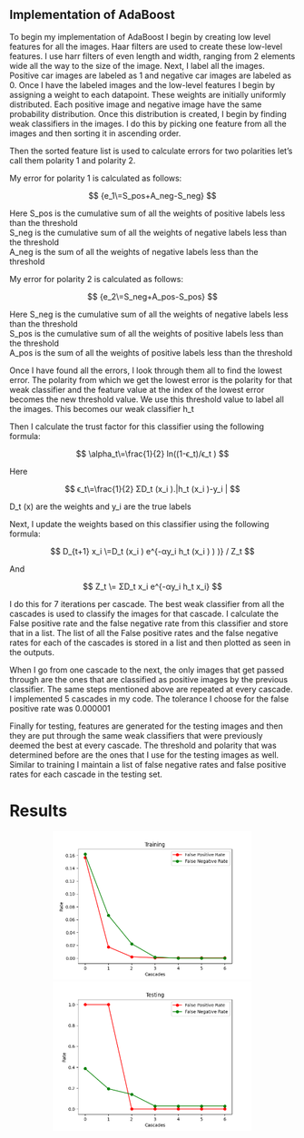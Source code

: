 ## Implementation of AdaBoost

To begin my implementation of AdaBoost I begin by creating low level features for all the images. Haar filters are used to create these low-level features. I use harr filters of even length and width, ranging from 2 elements wide all the way to the size of the image. 
Next, I label all the images. Positive car images are labeled as 1 and negative car images are labeled as 0.
Once I have the labeled images and the low-level features I begin by assigning a weight to each datapoint. These weights are initially uniformly distributed. Each positive image and negative image have the same probability distribution. 
Once this distribution is created, I begin by finding weak classifiers in the images. I do this by picking one feature from all the images and then sorting it in ascending order. 

Then the sorted feature list is used to calculate errors for two polarities let’s call them polarity 1 and polarity 2.

My error for polarity 1 is calculated as follows:

$$
{e_1\=S_pos+A_neg-S_neg}
$$

Here S_pos is the cumulative sum of all the weights of positive labels less than the threshold  
S_neg is the cumulative sum of all the weights of negative labels less than the threshold  
A_neg is the sum of all the weights of negative labels less than the threshold  

My error for polarity 2 is calculated as follows:

$$
{e_2\=S_neg+A_pos-S_pos}
$$

Here S_neg is the cumulative sum of all the weights of negative labels less than the threshold  
S_pos is the cumulative sum of all the weights of positive labels less than the threshold  
A_pos is the sum of all the weights of positive labels less than the threshold  

Once I have found all the errors, I look through them all to find the lowest error. The polarity from which we get the lowest error is the polarity for that weak classifier and the feature value at the index of the lowest error becomes the new threshold value. We use this threshold value to label all the images. This becomes our weak classifier h_t

Then I calculate the trust factor for this classifier using the following formula:

$$
\alpha_t\=\frac{1}{2} ln⁡((1-ϵ_t)/ϵ_t )
$$

Here  

$$
ϵ_t\=\frac{1}{2} ΣD_t (x_i ).|h_t (x_i )-y_i |
$$  

D_t (x) are the weights and y_i are the true labels  

Next, I update the weights based on this classifier using the following formula:

$$
D_{t+1} x_i \=D_t (x_i ) e^{-αy_i h_t (x_i ) ) )} / Z_t
$$

And

$$
Z_t \= ΣD_t x_i e^{-αy_i h_t x_i}
$$

I do this for 7 iterations per cascade. The best weak classifier from all the cascades is used to classify the images for that cascade.
I calculate the False positive rate and the false negative rate from this classifier and store that in a list. 
The list of all the False positive rates and the false negative rates for each of the cascades is stored in a list and then plotted as seen in the outputs.

When I go from one cascade to the next, the only images that get passed through are the ones that are classified as positive images by the previous classifier. The same steps mentioned above are repeated at every cascade. I implemented 5 cascades in my code. The tolerance I choose for the false positive rate was 0.000001

Finally for testing, features are generated for the testing images and then they are put through the same weak classifiers that were previously deemed the best at every cascade. The threshold and polarity that was determined before are the ones that I use for the testing images as well. Similar to training I maintain a list of false negative rates and false positive rates for each cascade in the testing set.

# Results

<p align="center">
  <img src="https://github.com/KabirBatra06/Car_detection_using_cascaded_ADAboost/blob/main/ada_plot.png" width="350" title="img1">
  <img src="https://github.com/KabirBatra06/Car_detection_using_cascaded_ADAboost/blob/main/ada_plot_test.png" width="350" title="img1">
</p>
